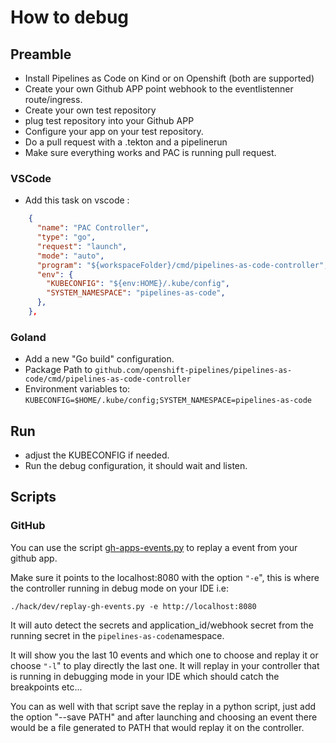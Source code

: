 # How to debug

## Preamble

* Install Pipelines as Code on Kind or on Openshift (both are supported)
* Create your own Github APP point webhook to the eventlistenner route/ingress.
* Create your own test repository
* plug test repository into your Github APP
* Configure your app on your test repository.
* Do a pull request with a .tekton and a pipelinerun
* Make sure everything works and PAC is running pull request.

### VSCode

* Add this task on vscode :

```json
    {
      "name": "PAC Controller",
      "type": "go",
      "request": "launch",
      "mode": "auto",
      "program": "${workspaceFolder}/cmd/pipelines-as-code-controller",
      "env": {
        "KUBECONFIG": "${env:HOME}/.kube/config",
        "SYSTEM_NAMESPACE": "pipelines-as-code",
      },
    },
```

### Goland

* Add a new "Go build" configuration.
* Package Path to `github.com/openshift-pipelines/pipelines-as-code/cmd/pipelines-as-code-controller`
* Environment variables to: `KUBECONFIG=$HOME/.kube/config;SYSTEM_NAMESPACE=pipelines-as-code`

## Run

* adjust the KUBECONFIG if needed.
* Run the debug configuration, it should wait and listen.

## Scripts

### GitHub

You can use the script [gh-apps-events.py](./gh-apps-events.py) to replay a
event from your github app.

Make sure it points to the localhost:8080 with the option `"-e`", this is where
the controller running in debug mode on your IDE i.e:

`./hack/dev/replay-gh-events.py -e http://localhost:8080`

It will auto detect the secrets and application_id/webhook secret from the
running secret in the `pipelines-as-code`namespace.

It will show you the last 10 events and which one to choose and replay it or
choose `"-l`" to play directly the last one. It will replay in your controller
that is running in debugging mode in your IDE which should catch the
breakpoints etc...

You can as well with that script save the replay in a python script, just add
the option "--save PATH" and after launching and choosing an event there would be a
file generated to PATH that would replay it on the controller.
